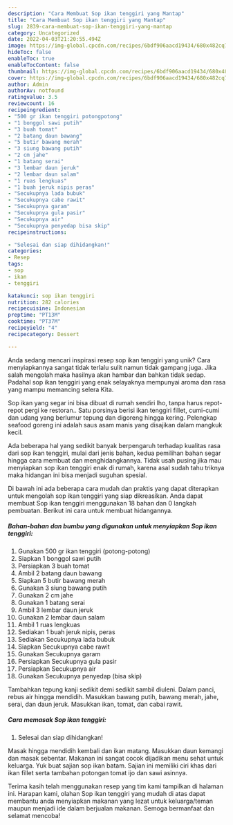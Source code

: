 ```yaml
---
description: "Cara Membuat Sop ikan tenggiri yang Mantap"
title: "Cara Membuat Sop ikan tenggiri yang Mantap"
slug: 2839-cara-membuat-sop-ikan-tenggiri-yang-mantap
category: Uncategorized
date: 2022-04-03T21:20:55.494Z
image: https://img-global.cpcdn.com/recipes/6bdf906aacd19434/680x482cq70/sop-ikan-tenggiri-foto-resep-utama.jpg
hideToc: false
enableToc: true
enableTocContent: false
thumbnail: https://img-global.cpcdn.com/recipes/6bdf906aacd19434/680x482cq70/sop-ikan-tenggiri-foto-resep-utama.jpg
cover: https://img-global.cpcdn.com/recipes/6bdf906aacd19434/680x482cq70/sop-ikan-tenggiri-foto-resep-utama.jpg
author: Admin
authorAv: notfound
ratingvalue: 3.5
reviewcount: 16
recipeingredient:
- "500 gr ikan tenggiri potongpotong"
- "1 bonggol sawi putih"
- "3 buah tomat"
- "2 batang daun bawang"
- "5 butir bawang merah"
- "3 siung bawang putih"
- "2 cm jahe"
- "1 batang serai"
- "3 lembar daun jeruk"
- "2 lembar daun salam"
- "1 ruas lengkuas"
- "1 buah jeruk nipis peras"
- "Secukupnya lada bubuk"
- "Secukupnya cabe rawit"
- "Secukupnya garam"
- "Secukupnya gula pasir"
- "Secukupnya air"
- "Secukupnya penyedap bisa skip"
recipeinstructions:

- "Selesai dan siap dihidangkan!"
categories:
- Resep
tags:
- sop
- ikan
- tenggiri

katakunci: sop ikan tenggiri 
nutrition: 282 calories
recipecuisine: Indonesian
preptime: "PT13M"
cooktime: "PT37M"
recipeyield: "4"
recipecategory: Dessert

---
```





Anda sedang mencari inspirasi resep sop ikan tenggiri yang unik? Cara menyiapkannya sangat tidak terlalu sulit namun tidak gampang juga. Jika salah mengolah maka hasilnya akan hambar dan bahkan tidak sedap. Padahal sop ikan tenggiri yang enak selayaknya mempunyai aroma dan rasa yang mampu memancing selera Kita.





Sop ikan yang segar ini bisa dibuat di rumah sendiri lho, tanpa harus repot-repot pergi ke restoran.. Satu porsinya berisi ikan tenggiri fillet, cumi-cumi dan udang yang berlumur tepung dan digoreng hingga kering. Pelengkap seafood goreng ini adalah saus asam manis yang disajikan dalam mangkuk kecil.

Ada beberapa hal yang sedikit banyak berpengaruh terhadap kualitas rasa dari sop ikan tenggiri, mulai dari jenis bahan, kedua pemilihan bahan segar hingga cara membuat dan menghidangkannya. Tidak usah pusing jika mau menyiapkan sop ikan tenggiri enak di rumah, karena asal sudah tahu triknya maka hidangan ini bisa menjadi suguhan spesial.






Di bawah ini ada beberapa cara mudah dan praktis yang dapat diterapkan untuk mengolah sop ikan tenggiri yang siap dikreasikan. Anda dapat membuat Sop ikan tenggiri menggunakan 18 bahan dan 0 langkah pembuatan. Berikut ini cara untuk membuat hidangannya.

<!--inarticleads1-->

##### Bahan-bahan dan bumbu yang digunakan untuk menyiapkan Sop ikan tenggiri:

1. Gunakan 500 gr ikan tenggiri (potong-potong)
1. Siapkan 1 bonggol sawi putih
1. Persiapkan 3 buah tomat
1. Ambil 2 batang daun bawang
1. Siapkan 5 butir bawang merah
1. Gunakan 3 siung bawang putih
1. Gunakan 2 cm jahe
1. Gunakan 1 batang serai
1. Ambil 3 lembar daun jeruk
1. Gunakan 2 lembar daun salam
1. Ambil 1 ruas lengkuas
1. Sediakan 1 buah jeruk nipis, peras
1. Sediakan Secukupnya lada bubuk
1. Siapkan Secukupnya cabe rawit
1. Gunakan Secukupnya garam
1. Persiapkan Secukupnya gula pasir
1. Persiapkan Secukupnya air
1. Gunakan Secukupnya penyedap (bisa skip)


Tambahkan tepung kanji sedikit demi sedikit sambil diuleni. Dalam panci, rebus air hingga mendidih. Masukkan bawang putih, bawang merah, jahe, serai, dan daun jeruk. Masukkan ikan, tomat, dan cabai rawit. 

<!--inarticleads2-->

##### Cara memasak Sop ikan tenggiri:


1. Selesai dan siap dihidangkan!

Masak hingga mendidih kembali dan ikan matang. Masukkan daun kemangi dan masak sebentar. Makanan ini sangat cocok dijadikan menu sehat untuk keluarga. Yuk buat sajian sop ikan batam. Sajian ini memiliki ciri khas dari ikan fillet serta tambahan potongan tomat ijo dan sawi asinnya. 

Terima kasih telah menggunakan resep yang tim kami tampilkan di halaman ini. Harapan kami, olahan Sop ikan tenggiri yang mudah di atas dapat membantu anda menyiapkan makanan yang lezat untuk keluarga/teman maupun menjadi ide dalam berjualan makanan. Semoga bermanfaat dan selamat mencoba!
